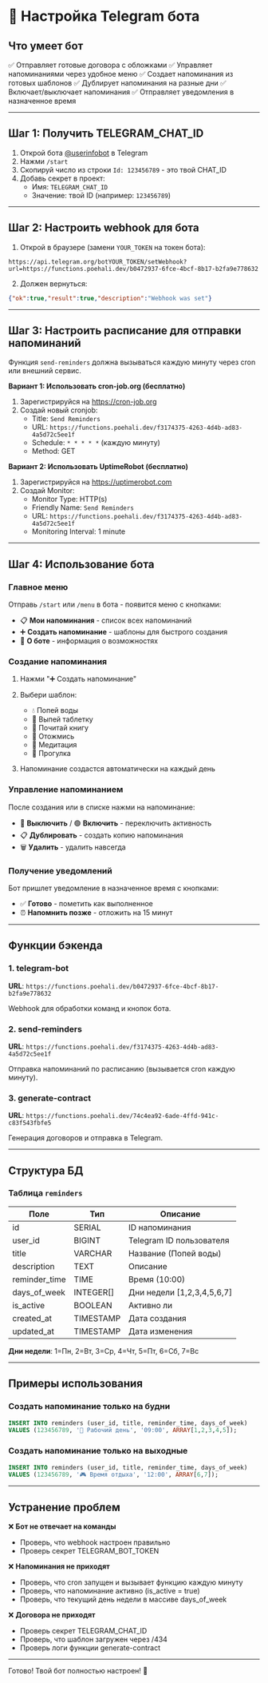 # 🤖 Настройка Telegram бота

## Что умеет бот

✅ Отправляет готовые договора с обложками
✅ Управляет напоминаниями через удобное меню
✅ Создает напоминания из готовых шаблонов
✅ Дублирует напоминания на разные дни
✅ Включает/выключает напоминания
✅ Отправляет уведомления в назначенное время

---

## Шаг 1: Получить TELEGRAM_CHAT_ID

1. Открой бота [@userinfobot](https://t.me/userinfobot) в Telegram
2. Нажми `/start`
3. Скопируй число из строки `Id: 123456789` - это твой CHAT_ID
4. Добавь секрет в проект:
   - Имя: `TELEGRAM_CHAT_ID`
   - Значение: твой ID (например: `123456789`)

---

## Шаг 2: Настроить webhook для бота

1. Открой в браузере (замени `YOUR_TOKEN` на токен бота):

```
https://api.telegram.org/botYOUR_TOKEN/setWebhook?url=https://functions.poehali.dev/b0472937-6fce-4bcf-8b17-b2fa9e778632
```

2. Должен вернуться:
```json
{"ok":true,"result":true,"description":"Webhook was set"}
```

---

## Шаг 3: Настроить расписание для отправки напоминаний

Функция `send-reminders` должна вызываться каждую минуту через cron или внешний сервис.

**Вариант 1: Использовать cron-job.org (бесплатно)**

1. Зарегистрируйся на https://cron-job.org
2. Создай новый cronjob:
   - Title: `Send Reminders`
   - URL: `https://functions.poehali.dev/f3174375-4263-4d4b-ad83-4a5d72c5ee1f`
   - Schedule: `* * * * *` (каждую минуту)
   - Method: GET

**Вариант 2: Использовать UptimeRobot (бесплатно)**

1. Зарегистрируйся на https://uptimerobot.com
2. Создай Monitor:
   - Monitor Type: HTTP(s)
   - Friendly Name: `Send Reminders`
   - URL: `https://functions.poehali.dev/f3174375-4263-4d4b-ad83-4a5d72c5ee1f`
   - Monitoring Interval: 1 minute

---

## Шаг 4: Использование бота

### Главное меню

Отправь `/start` или `/menu` в бота - появится меню с кнопками:

- 📋 **Мои напоминания** - список всех напоминаний
- ➕ **Создать напоминание** - шаблоны для быстрого создания
- 🔔 **О боте** - информация о возможностях

### Создание напоминания

1. Нажми "➕ Создать напоминание"
2. Выбери шаблон:
   - 💧 Попей воды
   - 💊 Выпей таблетку
   - 📖 Почитай книгу
   - 💪 Отожмись
   - 🧘 Медитация
   - 🚶 Прогулка

3. Напоминание создастся автоматически на каждый день

### Управление напоминанием

После создания или в списке нажми на напоминание:

- 🔴 **Выключить** / 🟢 **Включить** - переключить активность
- 📋 **Дублировать** - создать копию напоминания
- 🗑 **Удалить** - удалить навсегда

### Получение уведомлений

Бот пришлет уведомление в назначенное время с кнопками:

- ✅ **Готово** - пометить как выполненное
- ⏰ **Напомнить позже** - отложить на 15 минут

---

## Функции бэкенда

### 1. telegram-bot
**URL**: `https://functions.poehali.dev/b0472937-6fce-4bcf-8b17-b2fa9e778632`

Webhook для обработки команд и кнопок бота.

### 2. send-reminders
**URL**: `https://functions.poehali.dev/f3174375-4263-4d4b-ad83-4a5d72c5ee1f`

Отправка напоминаний по расписанию (вызывается cron каждую минуту).

### 3. generate-contract
**URL**: `https://functions.poehali.dev/74c4ea92-6ade-4ffd-941c-c83f543fbfe5`

Генерация договоров и отправка в Telegram.

---

## Структура БД

### Таблица `reminders`

| Поле | Тип | Описание |
|------|-----|----------|
| id | SERIAL | ID напоминания |
| user_id | BIGINT | Telegram ID пользователя |
| title | VARCHAR | Название (Попей воды) |
| description | TEXT | Описание |
| reminder_time | TIME | Время (10:00) |
| days_of_week | INTEGER[] | Дни недели [1,2,3,4,5,6,7] |
| is_active | BOOLEAN | Активно ли |
| created_at | TIMESTAMP | Дата создания |
| updated_at | TIMESTAMP | Дата изменения |

**Дни недели**: 1=Пн, 2=Вт, 3=Ср, 4=Чт, 5=Пт, 6=Сб, 7=Вс

---

## Примеры использования

### Создать напоминание только на будни

```sql
INSERT INTO reminders (user_id, title, reminder_time, days_of_week)
VALUES (123456789, '💼 Рабочий день', '09:00', ARRAY[1,2,3,4,5]);
```

### Создать напоминание только на выходные

```sql
INSERT INTO reminders (user_id, title, reminder_time, days_of_week)
VALUES (123456789, '🎮 Время отдыха', '12:00', ARRAY[6,7]);
```

---

## Устранение проблем

❌ **Бот не отвечает на команды**
- Проверь, что webhook настроен правильно
- Проверь секрет TELEGRAM_BOT_TOKEN

❌ **Напоминания не приходят**
- Проверь, что cron запущен и вызывает функцию каждую минуту
- Проверь, что напоминание активно (is_active = true)
- Проверь, что текущий день недели в массиве days_of_week

❌ **Договора не приходят**
- Проверь секрет TELEGRAM_CHAT_ID
- Проверь, что шаблон загружен через /434
- Проверь логи функции generate-contract

---

Готово! Твой бот полностью настроен! 🚀
